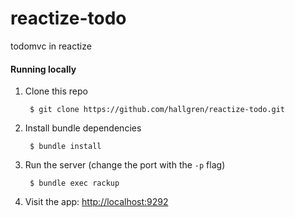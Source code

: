 reactize-todo
=============

todomvc in reactize


#### Running locally

1. Clone this repo

        $ git clone https://github.com/hallgren/reactize-todo.git

2. Install bundle dependencies

        $ bundle install

3. Run the server (change the port with the `-p` flag)

        $ bundle exec rackup

4. Visit the app: [http://localhost:9292](http://localhost:9292)
